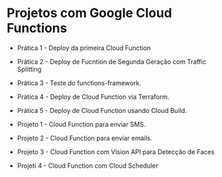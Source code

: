 # Projetos com Google Cloud Functions

- Prática 1 - Deploy da primeira Cloud Function
- Prática 2 - Deploy de Fucntion de Segunda Geração com Traffic Splitting
- Prática 3 - Teste do functions-framework.
- Prática 4 - Deploy de Cloud Function via Terraform.
- Prática 5 - Deploy de Cloud Function usando Cloud Build.

- Projeto 1 - Cloud Function para enviar SMS.
- Projeto 2 - Cloud Function para enviar emails.
- Projeto 3 - Cloud Function com Vision API para Detecção de Faces
- Projeti 4 - Cloud Function com Cloud Scheduler